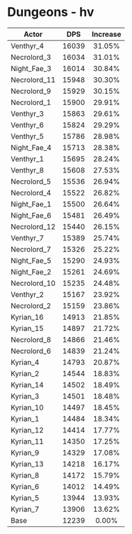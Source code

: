 # Dungeons - hv
| Actor | DPS | Increase |
|---|:---:|:---:|
|Venthyr_4|16039|31.05%|
|Necrolord_3|16034|31.01%|
|Night_Fae_3|16014|30.84%|
|Necrolord_11|15948|30.30%|
|Necrolord_9|15929|30.15%|
|Necrolord_1|15900|29.91%|
|Venthyr_3|15863|29.61%|
|Venthyr_6|15824|29.29%|
|Venthyr_5|15786|28.98%|
|Night_Fae_4|15713|28.38%|
|Venthyr_1|15695|28.24%|
|Venthyr_8|15608|27.53%|
|Necrolord_5|15536|26.94%|
|Necrolord_4|15522|26.82%|
|Night_Fae_1|15500|26.64%|
|Night_Fae_6|15481|26.49%|
|Necrolord_12|15440|26.15%|
|Venthyr_7|15389|25.74%|
|Necrolord_7|15326|25.22%|
|Night_Fae_5|15290|24.93%|
|Night_Fae_2|15261|24.69%|
|Necrolord_10|15235|24.48%|
|Venthyr_2|15167|23.92%|
|Necrolord_2|15159|23.86%|
|Kyrian_16|14913|21.85%|
|Kyrian_15|14897|21.72%|
|Necrolord_8|14866|21.46%|
|Necrolord_6|14839|21.24%|
|Kyrian_4|14793|20.87%|
|Kyrian_2|14544|18.83%|
|Kyrian_14|14502|18.49%|
|Kyrian_3|14501|18.48%|
|Kyrian_10|14497|18.45%|
|Kyrian_1|14484|18.34%|
|Kyrian_12|14414|17.77%|
|Kyrian_11|14350|17.25%|
|Kyrian_9|14329|17.08%|
|Kyrian_13|14218|16.17%|
|Kyrian_8|14172|15.79%|
|Kyrian_6|14012|14.49%|
|Kyrian_5|13944|13.93%|
|Kyrian_7|13906|13.62%|
|Base|12239|0.00%|
